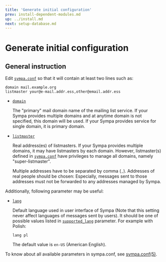 ```yaml
---
title: 'Generate initial configuration'
prev: install-dependent-modules.md
up: ../install.md
next: setup-database.md
---
```


Generate initial configuration
==============================

General instruction
-------------------

Edit [``sympa.conf``](../layout.md#config) so that it will contain at least
two lines such as:
```
domain mail.example.org
listmaster your@e-mail.addr.ess,other@email.addr.ess
```

  * [``domain``](../man/sympa.conf.5.md#domain)

    The "primary" mail domain name of the mailing list service.
    If your Sympa provides multiple domains and at anytime domain is not
    specified, this domain will be used.
    If your Sympa provides service for single domain, it is primary domain.

  * [``listmaster``](../man/sympa.conf.5.md#listmaster)

    Real address(es) of listmasters.  If your Sympa provides multiple domains,
    it may have listmasters by each domain.  However, listmaster(s) defined in
    [``sympa.conf``](../man/sympa.conf.5.md#config) have privileges to manage
    all domains, namely "super-listmaster".

    Multiple addresses have to be separated by comma
    (``,``).  Addresses of real people should be chosen: Especially, messages
    sent to those addresses must not be forwarded to any addresses managed by
    Sympa.

Additionally, following parameter may be useful:

  * [``lang``](../man/sympa.conf.5.md#lang)

    Default language used
    in user interface of Sympa (Note that this setting never affect languages
    of messages sent by users).  It should be one of possible values listed
    in [``supported_lang``](../man/sympa.conf.5.md#supported_lang)
    parameter.  For example with Polish:
    ```
    lang pl
    ```
    The default value is ``en-US`` (American English).

To know about all available parameters in sympa.conf,
see [sympa.conf(5)](../man/sympa.conf.5.md).


